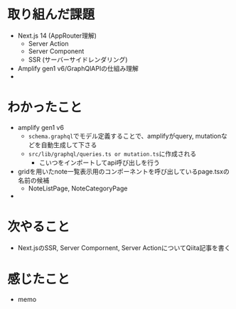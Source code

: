 # 取り組んだ課題

- Next.js 14 (AppRouter理解)
  - Server Action
  - Server Component
  - SSR (サーバーサイドレンダリング)
- Amplify gen1 v6/GraphQlAPIの仕組み理解
- 

# わかったこと
+ amplify gen1 v6
  + `schema.graphql`でモデル定義することで、amplifyがquery, mutationなどを自動生成して下さる
  + `src/lib/graphql/queries.ts or mutation.ts`に作成される
    + こいつをインポートしてapi呼び出しを行う
+ gridを用いたnote一覧表示用のコンポーネントを呼び出しているpage.tsxの名前の候補
  + NoteListPage, NoteCategoryPage
+ 
# 次やること

- Next.jsのSSR, Server Compornent, Server ActionについてQiita記事を書く 

# 感じたこと

- memo
  

